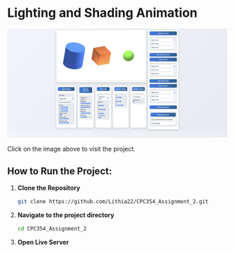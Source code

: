   # Lighting and Shading Animation

<a href="FrontPage.png" target="_blank">
  <img src="FrontPage.png" alt="Preview of Lighting and Shading Animation" width="1200px" style="cursor: pointer;" />
</a>

Click on the image above to visit the project.

## How to Run the Project:

1. **Clone the Repository**

   ```bash
   git clone https://github.com/Lithia22/CPC354_Assignment_2.git
   ```

2. **Navigate to the project directory**
   
   ```bash
   cd CPC354_Assignment_2
   ```

3. **Open Live Server**
